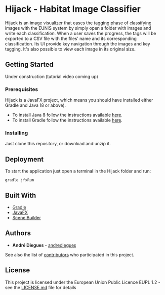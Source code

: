 # Hijack - Habitat Image Classifier 

Hijack is an image visualizer that eases the tagging phase of classifying images with the EUNIS system by simply open a folder with images and write each classification. When a user saves the progress, the tags will be exported to a CSV file with the files' name and its corresponding classification. Its UI provide key navigation through the images and key tagging. It's also possible to view each image in its original size.

## Getting Started

Under construction (tutorial video coming up)

### Prerequisites

Hijack is a JavaFX project, which means you should have installed either Gradle and Java (8 or above).


 - To install Java 8 follow the instructions available [here](https://docs.oracle.com/javase/8/docs/technotes/guides/install/install_overview.html).
 - To install Gradle follow the instructions available [here](https://gradle.org/install/).

### Installing

Just clone this repository, or download and unzip it.

## Deployment

To start the application just open a terminal in the Hijack folder and run:

```
gradle jfxRun
```

## Built With

* [Gradle](https://gradle.org/)
* [JavaFX](http://www.oracle.com/technetwork/java/javase/overview/javafx-overview-2158620.html)
* [Scene Builder](http://gluonhq.com/products/scene-builder/) 

## Authors

* **André Diegues** - [andrediegues](https://github.com/andrediegues)

See also the list of [contributors](https://github.com/andrediegues/HIjACk/contributors) who participated in this project.

## License

This project is licensed under the European Union Public Licence EUPL 1.2 - see the [LICENSE.md](LICENSE.md) file for details


